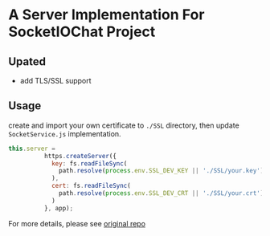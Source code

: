 # A Server Implementation For SocketIOChat Project

## Upated
- add TLS/SSL support

## Usage
create and import your own certificate to `./SSL` directory, then update `SocketService.js` implementation.
```js
this.server =
          https.createServer({
            key: fs.readFileSync(
              path.resolve(process.env.SSL_DEV_KEY || './SSL/your.key')
            ),
            cert: fs.readFileSync(
              path.resolve(process.env.SSL_DEV_CRT || './SSL/your.crt')
            )
          }, app);
```

For more details, please see [original repo](https://github.com/appcoda/SocketIOChat)